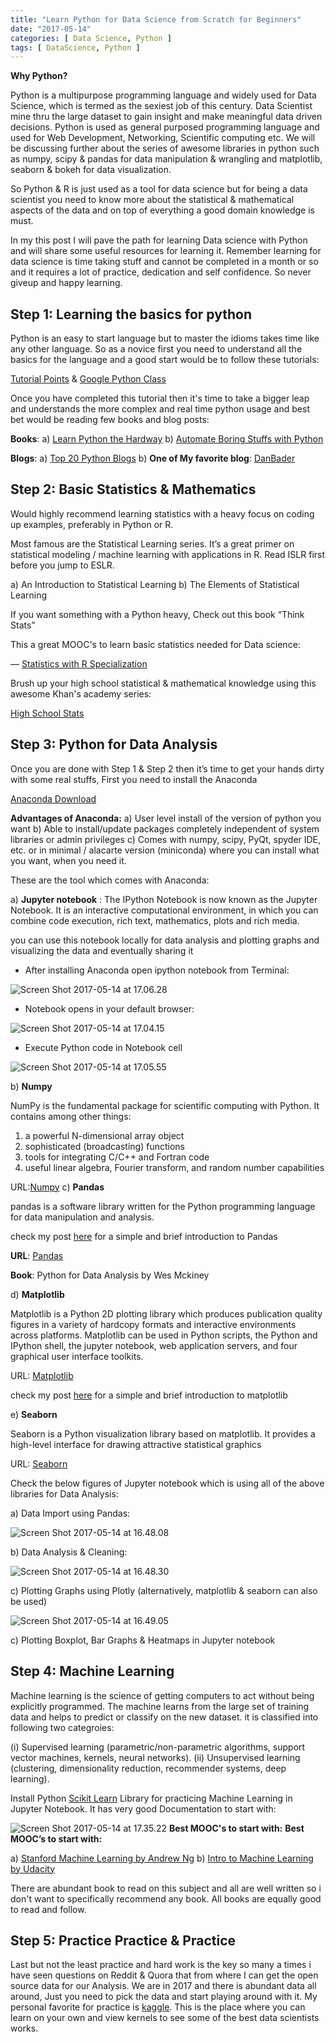 ```yaml
---
title: "Learn Python for Data Science from Scratch for Beginners"
date: "2017-05-14"
categories: [ Data Science, Python ]
tags: [ DataScience, Python ]
---
```


**Why Python?**

Python is a multipurpose programming language and widely used for Data Science, which is termed as the sexiest job of this century. Data Scientist mine thru the large dataset to gain insight and make meaningful data driven decisions. Python is used as general purposed programming language and used for Web Development, Networking, Scientific computing etc. We will be discussing further about the series of awesome libraries in python such as numpy, scipy & pandas for data manipulation & wrangling and matplotlib, seaborn & bokeh for data visualization.

So Python & R is just used as a tool for data science but for being a data scientist you need to know more about the statistical & mathematical aspects of the data and on top of everything a good domain knowledge is must.

In my this post I will pave the path for learning Data science with Python and will share some useful resources for learning it. Remember learning for data science is time taking stuff and cannot be completed in a month or so and it requires a lot of practice, dedication and self confidence. So never giveup and happy learning.

## **Step 1: Learning the basics for python**

Python is an easy to start language but to master the idioms takes time like any other language. So as a novice first you need to understand all the basics for the language and a good start would be to follow these tutorials:

[Tutorial Points](https://www.tutorialspoint.com/python/index.htm) & [Google Python Class](https://developers.google.com/edu/python/)

Once you have completed this tutorial then it's time to take a bigger leap and understands the more complex and real time python usage and best bet would be reading few books and blog posts:

**Books**:
a) [Learn Python the Hardway](https://learnpythonthehardway.org/)
b) [Automate Boring Stuffs with Python](https://automatetheboringstuff.com/)

**Blogs**:
a) [Top 20 Python Blogs](https://thingsiamlearningblog.wordpress.com/2015/10/21/20-popular-python-blogs/)
b) **One of My favorite blog**: [DanBader](https://dbader.org/)

## **Step 2: Basic Statistics & Mathematics**

Would highly recommend learning statistics with a heavy focus on coding up examples, preferably in Python or R.

Most famous are the Statistical Learning series. It’s a great primer on statistical modeling / machine learning with applications in R. Read ISLR first before you jump to ESLR.

a) An Introduction to Statistical Learning
b) The Elements of Statistical Learning

If you want something with a Python heavy, Check out this book “Think Stats”

This a great MOOC's to learn basic statistics needed for Data science:

— [Statistics with R Specialization](https://www.coursera.org/specializations/statistics)

Brush up your high school statistical & mathematical knowledge using this awesome Khan's academy series:

[High School Stats](https://www.khanacademy.org/math/probability)

## **Step 3: Python for Data Analysis**

Once you are done with Step 1 & Step 2 then it’s time to get your hands dirty with some real stuffs, First you need to install the Anaconda

[Anaconda Download](https://www.continuum.io/downloads)

**Advantages of Anaconda:**
a) User level install of the version of python you want
b) Able to install/update packages completely independent of system libraries or admin privileges
c) Comes with numpy, scipy, PyQt, spyder IDE, etc. or in minimal / alacarte version (miniconda) where you can install what you want, when you need it.

These are the tool which comes with Anaconda:

a) **Jupyter notebook** : The IPython Notebook is now known as the Jupyter Notebook. It is an interactive computational environment, in which you can combine code execution, rich text, mathematics, plots and rich media.

you can use this notebook locally for data analysis and plotting graphs and visualizing the data and eventually sharing it

*   After installing Anaconda open ipython notebook from Terminal:

![Screen Shot 2017-05-14 at 17.06.28](https://techpickup.files.wordpress.com/2017/05/screen-shot-2017-05-14-at-17-06-28.png)

*   Notebook opens in your default browser:

![Screen Shot 2017-05-14 at 17.04.15](https://techpickup.files.wordpress.com/2017/05/screen-shot-2017-05-14-at-17-04-15.png)

*   Execute Python code in Notebook cell

![Screen Shot 2017-05-14 at 17.05.55](https://techpickup.files.wordpress.com/2017/05/screen-shot-2017-05-14-at-17-05-55.png)

b) **Numpy**

NumPy is the fundamental package for scientific computing with Python. It contains among other things:

1) a powerful N-dimensional array object
2) sophisticated (broadcasting) functions
3) tools for integrating C/C++ and Fortran code
4) useful linear algebra, Fourier transform, and random number capabilities

URL:[Numpy](https://www.continuum.io/downloads)
c) **Pandas**

pandas is a software library written for the Python programming language for data manipulation and analysis.

check my post [here](https://kanoki.org/2017/07/16/pandas-in-a-nutshell/) for a simple and brief introduction to Pandas

**URL**: [Pandas](http://pandas.pydata.org/)

**Book**: Python for Data Analysis by Wes Mckiney

d) **Matplotlib**

Matplotlib is a Python 2D plotting library which produces publication quality figures in a variety of hardcopy formats and interactive environments across platforms. Matplotlib can be used in Python scripts, the Python and IPython shell, the jupyter notebook, web application servers, and four graphical user interface toolkits.

URL: [Matplotlib](http://matplotlib.org/)

check my post [here](https://kanoki.org/2017/07/09/get-started-with-matplotlib-data-visualization-for-python/) for a simple and brief introduction to matplotlib

e) **Seaborn**

Seaborn is a Python visualization library based on matplotlib. It provides a high-level interface for drawing attractive statistical graphics

URL: [Seaborn](https://seaborn.pydata.org/)

Check the below figures of Jupyter notebook which is using all of the above libraries for Data Analysis:

a) Data Import using Pandas:

![Screen Shot 2017-05-14 at 16.48.08](https://techpickup.files.wordpress.com/2017/05/screen-shot-2017-05-14-at-16-48-08.png)

b) Data Analysis & Cleaning:

![Screen Shot 2017-05-14 at 16.48.30](https://techpickup.files.wordpress.com/2017/05/screen-shot-2017-05-14-at-16-48-30.png)

c) Plotting Graphs using Plotly (alternatively, matplotlib & seaborn can also be used)

![Screen Shot 2017-05-14 at 16.49.05](https://techpickup.files.wordpress.com/2017/05/screen-shot-2017-05-14-at-16-49-05.png)

c) Plotting Boxplot, Bar Graphs & Heatmaps in Jupyter notebook

## Step 4: Machine Learning

Machine learning is the science of getting computers to act without being explicitly programmed. The machine learns from the large set of training data and helps to predict or classify on the new dataset. it is classified into following two categroies:

(i) Supervised learning (parametric/non-parametric algorithms, support vector machines, kernels, neural networks).
(ii) Unsupervised learning (clustering, dimensionality reduction, recommender systems, deep learning).

Install Python [Scikit Learn](http://scikit-learn.org/stable/) Library for practicing Machine Learning in Jupyter Notebook. It has very good Documentation to start with:

![Screen Shot 2017-05-14 at 17.35.22](https://techpickup.files.wordpress.com/2017/05/screen-shot-2017-05-14-at-17-35-22.png) **Best MOOC's to start with:**
**Best MOOC’s to start with:**

a) [Stanford Machine Learning by Andrew Ng](https://www.coursera.org/learn/machine-learning)
b) [Intro to Machine Learning by Udacity](https://www.udacity.com/course/intro-to-machine-learning--ud120)

There are abundant book to read on this subject and all are well written so i don't want to specifically recommend any book. All books are equally good to read and follow.

## **Step 5: Practice Practice & Practice**

Last but not the least practice and hard work is the key so many a times i have seen questions on Reddit & Quora that from where I can get the open source data for our Analysis. We are in 2017 and there is abundant data all around, Just you need to pick the data and start playing around with it. My personal favorite for practice is [kaggle](https://www.kaggle.com/). This is the place where you can learn on your own and view kernels to see some of the best data scientists works.
